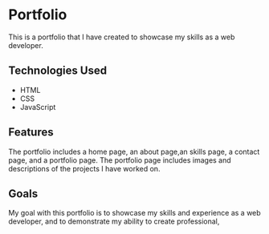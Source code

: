 # Portfolio

This is a portfolio that I have created to showcase my skills as a web developer.

## Technologies Used

- HTML
- CSS
- JavaScript

## Features

The portfolio includes a home page, an about page,an skills page, a contact page, and a portfolio page. The portfolio page includes images and descriptions of the projects I have worked on.

## Goals

My goal with this portfolio is to showcase my skills and experience as a web developer, and to demonstrate my ability to create professional,

